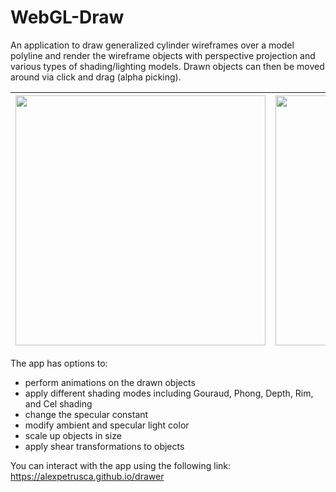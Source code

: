 # WebGL-Draw

An application to draw generalized cylinder wireframes over a model polyline and render the wireframe objects with perspective projection and various types of shading/lighting models. Drawn objects can then be moved around via click and drag (alpha picking).

<img height="400" src="https://camo.githubusercontent.com/9c7a39b777e9798dff62314dfe53e03da37ecd88/68747470733a2f2f63616e7661732e756373632e6564752f636f75727365732f31323936312f66696c65732f3532393736332f707265766965773f76657269666965723d58717954587842735a474c454e5563445549593277544a42746638687351627670545a5a64573158"> | <img height="400"  src="https://i.imgur.com/vHspvhR.png">
:-----:|:----:

The app has options to:
  * perform animations on the drawn objects
  * apply different shading modes including Gouraud, Phong, Depth, Rim, and Cel shading
  * change the specular constant 
  * modify ambient and specular light color
  * scale up objects in size
  * apply shear transformations to objects

You can interact with the app using the following link: https://alexpetrusca.github.io/drawer
